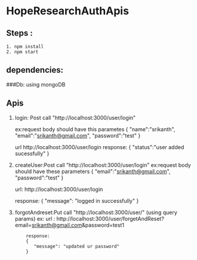 # HopeResearchAuthApis
## Steps :
    1. npm install
    2. npm start
## dependencies:
  ###Db:
        using mongoDB
   
## Apis
 1. login: Post call "http://localhost:3000/user/login"

       ex:request body should have this parametes
       {
        "name":"srikanth",
        "email":"srikanth@gmail.com",
        "password":"test"
        } 
        
       url http://localhost:3000/user/login
       response:
          {
            "status":"user added sucessfully"
          }

 2. createUser:Post call "http://localhost:3000/user/login"
       ex:request body should have these parameters
       {
          "email":"srikanth@gmail.com",
          "password":"test"
       }
       
       url: http://localhost:3000/user/login
       
       response:
              {
                "message": "logged in successfully"
              }

  3. forgotAndreset:Put call "http://localhost:3000/user/"  (using query params)
             ex: url : http://localhost:3000/user/forgetAndReset?email=srikanth@gmail.com&password=test1      

             response:
             {
                "message": "updated ur password"
             }
